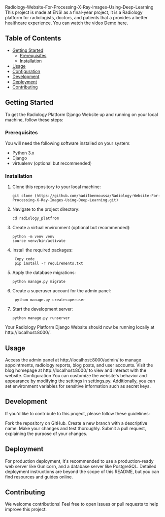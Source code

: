 Radiology-Website-For-Processing-X-Ray-Images-Using-Deep-Learning
This project is made at ENSI as a final-year project, it is a Radiology platform for radiologists, doctors, and patients that a provides a better healthcare experience.
You can watch the video Demo [here](https://drive.google.com/file/d/1rnoWbI4NTSdWmm6OqCS8iXs-tQ5vShg6/view?usp=drive_link).

## Table of Contents

- [Getting Started](#getting-started)
  - [Prerequisites](#prerequisites)
  - [Installation](#installation)
- [Usage](#usage)
- [Configuration](#configuration)
- [Development](#development)
- [Deployment](#deployment)
- [Contributing](#contributing)

## Getting Started

To get the Radiology Platform Django Website up and running on your local machine, follow these steps:

### Prerequisites

You will need the following software installed on your system:

- Python 3.x
- Django
- virtualenv (optional but recommended)

### Installation

1. Clone this repository to your local machine:

   ```shell
   git clone (https://github.com/hadilbenmoussa/Radiology-Website-For-Processing-X-Ray-Images-Using-Deep-Learning.git)
2. Navigate to the project directory:

   ```shell
   cd radiology_platfrom
3. Create a virtual environment (optional but recommended):

   ```shell
   python -m venv venv
   source venv/bin/activate

4. Install the required packages:

   ```shell
    Copy code
    pip install -r requirements.txt
5. Apply the database migrations:

   ```shell
   python manage.py migrate
6. Create a superuser account for the admin panel:

   ```shell
    python manage.py createsuperuser
7. Start the development server:
   ```shell
   python manage.py runserver
Your Radiology Platform Django Website should now be running locally at http://localhost:8000/.

## Usage

Access the admin panel at http://localhost:8000/admin/ to manage appointments, radiology reports, blog posts, and user accounts.
Visit the blog homepage at http://localhost:8000/ to view and interact with the website.
Configuration
You can customize the website's behavior and appearance by modifying the settings in settings.py. Additionally, you can set environment variables for sensitive information such as secret keys.

## Development
If you'd like to contribute to this project, please follow these guidelines:

Fork the repository on GitHub.
Create a new branch with a descriptive name.
Make your changes and test thoroughly.
Submit a pull request, explaining the purpose of your changes.

## Deployment
For production deployment, it's recommended to use a production-ready web server like Gunicorn, and a database server like PostgreSQL. Detailed deployment instructions are beyond the scope of this README, but you can find resources and guides online.

## Contributing
We welcome contributions! Feel free to open issues or pull requests to help improve this project.

